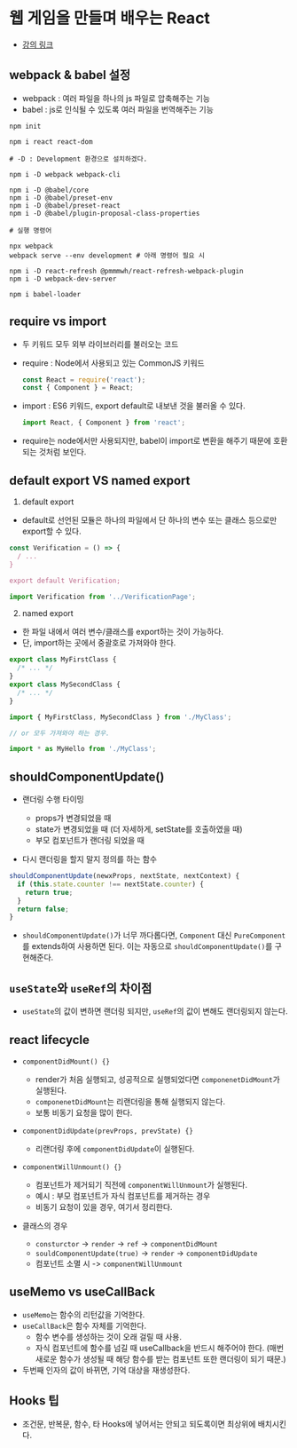 # 웹 게임을 만들며 배우는 React

- [강의 링크](https://www.inflearn.com/course/web-game-react/dashboard)

## webpack & babel 설정

- webpack : 여러 파일을 하나의 js 파일로 압축해주는 기능
- babel : js로 인식될 수 있도록 여러 파일을 번역해주는 기능

```shell
npm init

npm i react react-dom

# -D : Development 환경으로 설치하겠다.

npm i -D webpack webpack-cli

npm i -D @babel/core
npm i -D @babel/preset-env
npm i -D @babel/preset-react
npm i -D @babel/plugin-proposal-class-properties

# 실행 명령어

npx webpack
webpack serve --env development # 아래 명령어 필요 시

npm i -D react-refresh @pmmmwh/react-refresh-webpack-plugin
npm i -D webpack-dev-server

npm i babel-loader
```

## require vs import

- 두 키워드 모두 외부 라이브러리를 불러오는 코드

- require : Node에서 사용되고 있는 CommonJS 키워드
  ```javascript
  const React = require('react');
  const { Component } = React;
  ```
- import : ES6 키워드, export default로 내보낸 것을 불러올 수 있다.
  ```javascript
  import React, { Component } from 'react';
  ```
- require는 node에서만 사용되지만, babel이 import로 변환을 해주기 때문에 호환되는 것처럼 보인다.

## default export VS named export

1. default export

- default로 선언된 모듈은 하나의 파일에서 단 하나의 변수 또는 클래스 등으로만 export할 수 있다.

```javascript
const Verification = () => {
  / ...
}

export default Verification;
```

```javascript
import Verification from '../VerificationPage';
```

2. named export

- 한 파일 내에서 여러 변수/클래스를 export하는 것이 가능하다.
- 단, import하는 곳에서 중괄호로 가져와야 한다.

```javascript
export class MyFirstClass {
  /* ... */
}
export class MySecondClass {
  /* ... */
}
```

```javascript
import { MyFirstClass, MySecondClass } from './MyClass';

// or 모두 가져와야 하는 경우.

import * as MyHello from './MyClass';
```

## shouldComponentUpdate()

- 랜더링 수행 타이밍

  - props가 변경되었을 때
  - state가 변경되었을 때 (더 자세하게, setState를 호출하였을 때)
  - 부모 컴포넌트가 랜더링 되었을 때

- 다시 랜더링을 할지 말지 정의를 하는 함수

```js
shouldComponentUpdate(newxProps, nextState, nextContext) {
  if (this.state.counter !== nextState.counter) {
    return true;
  }
  return false;
}
```

- `shouldComponentUpdate()`가 너무 까다롭다면, `Component` 대신 `PureComponent`를 extends하여 사용하면 된다. 이는 자동으로 `shouldComponentUpdate()`를 구현해준다.

## `useState`와 `useRef`의 차이점

- `useState`의 값이 변하면 랜더링 되지만, `useRef`의 값이 변해도 랜더링되지 않는다.

## react lifecycle

- `componentDidMount() {}`
  - render가 처음 실행되고, 성공적으로 실행되었다면 `componenetDidMount`가 실행된다.
  - `componenetDidMount`는 리랜더링을 통해 실행되지 않는다.
  - 보통 비동기 요청을 많이 한다.
- `componentDidUpdate(prevProps, prevState) {}`
  - 리랜더링 후에 `componentDidUpdate`이 실행된다.
- `componentWillUnmount() {}`

  - 컴포넌트가 제거되기 직전에 `componentWillUnmount`가 실행된다.
  - 예시 : 부모 컴포넌트가 자식 컴포넌트를 제거하는 경우
  - 비동기 요청이 있을 경우, 여기서 정리한다.

- 클래스의 경우
  - `consturctor` -> `render` -> `ref` -> `componentDidMount`
  - `souldComponentUpdate(true)` -> `render` -> `componentDidUpdate`
  - 컴포넌트 소멸 시 -> `componentWillUnmount`

## useMemo vs useCallBack

- `useMemo`는 함수의 리턴값을 기억한다.
- `useCallBack`은 함수 자체를 기억한다.
  - 함수 변수를 생성하는 것이 오래 걸릴 때 사용.
  - 자식 컴포넌트에 함수를 넘길 때 useCallback을 반드시 해주어야 한다. (매번 새로운 함수가 생성될 때 해당 함수를 받는 컴포넌트 또한 랜더링이 되기 때문.)
- 두번째 인자의 값이 바뀌면, 기억 대상을 재생성한다.

## Hooks 팁

- 조건문, 반복문, 함수, 타 Hooks에 넣어서는 안되고 되도록이면 최상위에 배치시킨다.
